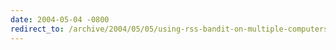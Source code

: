 ```yaml
---
date: 2004-05-04 -0800
redirect_to: /archive/2004/05/05/using-rss-bandit-on-multiple-computers.aspx/
---
```

